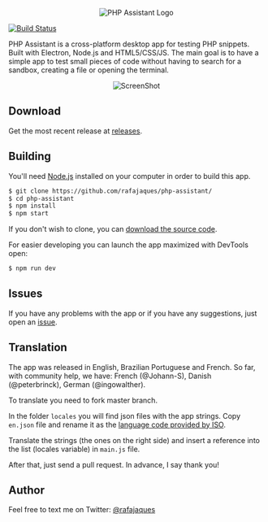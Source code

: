 <p align="center">
  <img src="https://raw.githubusercontent.com/rafajaques/php-assistant/master/gfx/readme/logo.png" alt="PHP Assistant Logo"/>
</p>

[![Build Status](https://travis-ci.org/rafajaques/php-assistant.svg?branch=master)](https://travis-ci.org/rafajaques/php-assistant)

PHP Assistant is a cross-platform desktop app for testing PHP snippets.
Built with Electron, Node.js and HTML5/CSS/JS.
The main goal is to have a simple app to test small pieces of code without having to search for a sandbox, creating a file or opening the terminal.

<p align="center">
  <img src="https://raw.githubusercontent.com/rafajaques/php-assistant/master/gfx/readme/screenshot.png" alt="ScreenShot"/>
</p>

## Download

Get the most recent release at [releases](https://github.com/rafajaques/php-assistant/releases).

## Building

You'll need [Node.js](https://nodejs.org) installed on your computer in order to build this app.

```bash
$ git clone https://github.com/rafajaques/php-assistant/
$ cd php-assistant
$ npm install
$ npm start
```

If you don't wish to clone, you can [download the source code](https://github.com/rafajaques/php-assistant/archive/master.zip).

For easier developing you can launch the app maximized with DevTools open:

```bash
$ npm run dev
```

## Issues

If you have any problems with the app or if you have any suggestions, just open an [issue](https://github.com/rafajaques/php-assistant/issues).

## Translation

The app was released in English, Brazilian Portuguese and French.
So far, with community help, we have: French (@Johann-S), Danish (@peterbrinck), German (@ingowalther).

To translate you need to fork master branch.

In the folder `locales` you will find json files with the app strings.
Copy `en.json` file and rename it as the [language code provided by ISO](http://www.lingoes.net/en/translator/langcode.htm).

Translate the strings (the ones on the right side) and insert a reference into the list (locales variable) in `main.js` file.

After that, just send a pull request. In advance, I say thank you!

## Author

Feel free to text me on Twitter: [@rafajaques](https://twitter.com/rafajaques)
